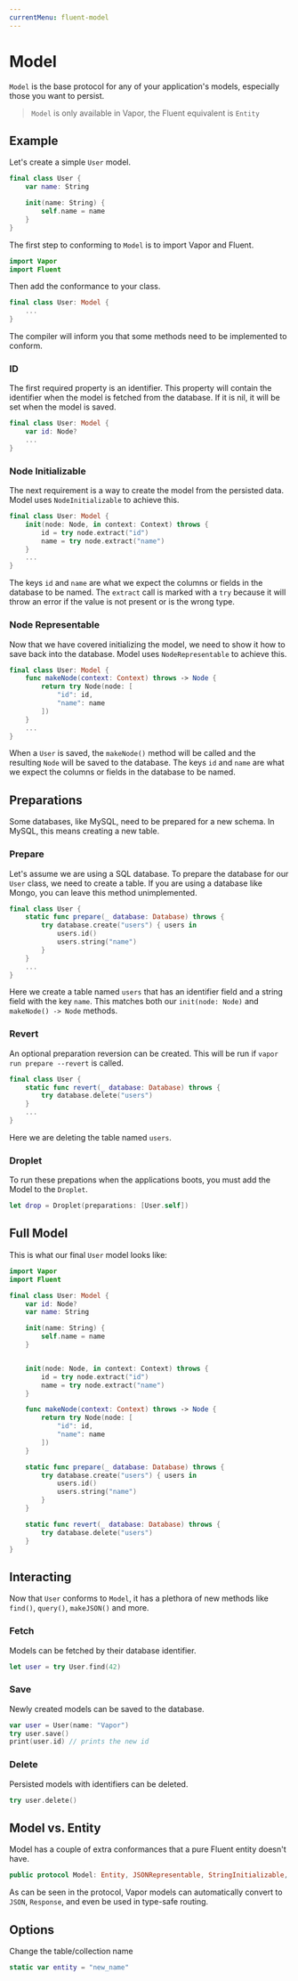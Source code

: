 ```yaml
---
currentMenu: fluent-model
---
```


# Model

`Model` is the base protocol for any of your application's models, especially those you want to persist. 

> `Model` is only available in Vapor, the Fluent equivalent is `Entity`

## Example

Let's create a simple `User` model.

```swift
final class User {
    var name: String

    init(name: String) {
        self.name = name
    }
}
```

The first step to conforming to `Model` is to import Vapor and Fluent.

```swift
import Vapor
import Fluent
```

Then add the conformance to your class.

```swift
final class User: Model { 
    ...
}
```

The compiler will inform you that some methods need to be implemented to conform.

### ID

The first required property is an identifier. This property will contain the identifier when the model is fetched from the database. If it is nil, it will be set when the model is saved.

```swift
final class User: Model {
    var id: Node?
    ...
}
```

### Node Initializable

The next requirement is a way to create the model from the persisted data. Model uses `NodeInitializable` to achieve this.

```swift
final class User: Model {
    init(node: Node, in context: Context) throws {
        id = try node.extract("id")
        name = try node.extract("name")
    }
    ...
}
```

The keys `id` and `name` are what we expect the columns or fields in the database to be named. The `extract` call is marked with a `try` because it will throw an error if the value is not present or is the wrong type. 

### Node Representable

Now that we have covered initializing the model, we need to show it how to save back into the database. Model uses `NodeRepresentable` to achieve this.

```swift
final class User: Model {
    func makeNode(context: Context) throws -> Node {
        return try Node(node: [
            "id": id,
            "name": name
        ])
    }
    ...
}
```

When a `User` is saved, the `makeNode()` method will be called and the resulting `Node` will be saved to the database. The keys `id` and `name` are what we expect the columns or fields in the database to be named.

## Preparations

Some databases, like MySQL, need to be prepared for a new schema. In MySQL, this means creating a new table. 

### Prepare

Let's assume we are using a SQL database. To prepare the database for our `User` class, we need to create a table. If you are using a database like Mongo, you can leave this method unimplemented.

```swift
final class User {
    static func prepare(_ database: Database) throws {
        try database.create("users") { users in
            users.id()
            users.string("name")
        }
    }
    ...
}
```

Here we create a table named `users` that has an identifier field and a string field with the key `name`. This matches both our `init(node: Node)` and `makeNode() -> Node` methods.

### Revert    

An optional preparation reversion can be created. This will be run if `vapor run prepare --revert` is called. 

```swift
final class User {
    static func revert(_ database: Database) throws {
        try database.delete("users")
    }
    ...
}
```

Here we are deleting the table named `users`.

### Droplet

To run these prepations when the applications boots, you must add the Model to the `Droplet`.

```swift
let drop = Droplet(preparations: [User.self])
```

## Full Model

This is what our final `User` model looks like:

```swift
import Vapor
import Fluent

final class User: Model {
    var id: Node?
    var name: String

    init(name: String) {
        self.name = name
    }


    init(node: Node, in context: Context) throws {
        id = try node.extract("id")
        name = try node.extract("name")
    }

    func makeNode(context: Context) throws -> Node {
        return try Node(node: [
            "id": id,
            "name": name
        ])
    }

    static func prepare(_ database: Database) throws {
        try database.create("users") { users in
            users.id()
            users.string("name")
        }
    }

    static func revert(_ database: Database) throws {
        try database.delete("users")
    }
}
```

## Interacting

Now that `User` conforms to `Model`, it has a plethora of new methods like `find()`, `query()`, `makeJSON()` and more.

### Fetch

Models can be fetched by their database identifier.

```swift
let user = try User.find(42)
```

### Save

Newly created models can be saved to the database.

```swift
var user = User(name: "Vapor")
try user.save()
print(user.id) // prints the new id
```

### Delete

Persisted models with identifiers can be deleted.

```swift
try user.delete()
```

## Model vs. Entity

Model has a couple of extra conformances that a pure Fluent entity doesn't have.

```swift
public protocol Model: Entity, JSONRepresentable, StringInitializable, ResponseRepresentable {}
```

As can be seen in the protocol, Vapor models can automatically convert to `JSON`, `Response`, and even be used in type-safe routing.

## Options

Change the table/collection name 
```swift
static var entity = "new_name"
```

